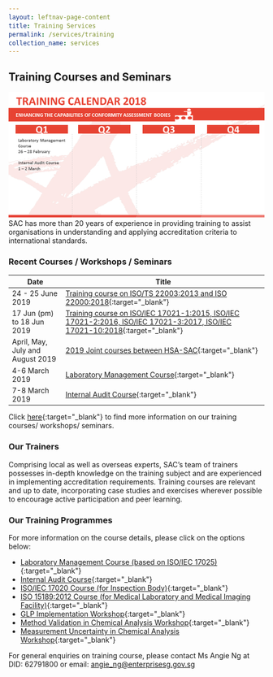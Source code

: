 ```yaml
---
layout: leftnav-page-content
title: Training Services
permalink: /services/training
collection_name: services
---
```


## Training Courses and Seminars

![Training Calender 2018](/images/services/Training-Calendar.png)
SAC has more than 20 years of experience in providing training to assist organisations in understanding and applying accreditation criteria to international standards. 

### Recent Courses / Workshops / Seminars

| Date | Title |
|-|-|
| 24 - 25 June 2019 | [Training course on ISO/TS 22003:2013 and ISO 22000:2018](/courses/training-course-on-ISOTS-220032013-and-ISO-220002018){:target="_blank"} |
| 17 Jun (pm) to 18 Jun 2019 | [Training course on ISO/IEC 17021-1:2015, ISO/IEC 17021-2:2016, ISO/IEC 17021-3:2017, ISO/IEC 17021-10:2018](/courses/training-course-ISOIEC-17021-12015,-ISOIEC-17021-22016){:target="_blank"} |
| April, May, July and August 2019 | [2019 Joint courses between HSA-SAC](/courses/joint-courses-between-HSA-SAC){:target="_blank"} |
| 4-6 March 2019 | [Laboratory Management Course](/courses/laboratory-management-course){:target="_blank"} |
| 7-8 March 2019 | [Internal Audit Course](/courses/internal-audit-course){:target="_blank"} |

Click [here](/courses){:target="_blank"} to find more information on our training courses/ workshops/ seminars. 

### Our Trainers
Comprising local as well as overseas experts, SAC’s team of trainers possesses in-depth knowledge on the training subject and are experienced in implementing accreditation requirements. Training courses are relevant and up to date, incorporating case studies and exercises wherever possible to encourage active participation and peer learning.

### Our Training Programmes
For more information on the course details, please click on the options below: 
* [Laboratory Management Course (based on ISO/IEC 17025)](/files/training/Lab-Management-Course.pdf){:target="_blank"}
* [Internal Audit Course](/files/training/Internal-Audit-Course.pdf){:target="_blank"}
* [ISO/IEC 17020 Course (for Inspection Body)](/files/training/ISO-17020-Course.pdf){:target="_blank"}
* [ISO 15189:2012 Course (for Medical Laboratory and Medical Imaging Facility)](/files/training/ISO-15189-Course-Overview-June-2013.pdf){:target="_blank"}
* [GLP Implementation Workshop](/files/training/GLP-Implementation-Workshop.pdf){:target="_blank"}
* [Method Validation in Chemical Analysis Workshop](/files/training/MV-(chemical)-workshop.pdf){:target="_blank"}
* [Measurement Uncertainty in Chemical Analysis Workshop](/files/training/MU-(chemical)-workshop.pdf){:target="_blank"}

For general enquiries on training course, please contact Ms Angie Ng at DID: 62791800 or email: [angie_ng@enterprisesg.gov.sg](mailto:angie_ng@enterprisesg.gov.sg)
